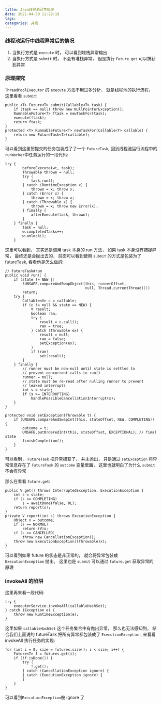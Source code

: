 ```yaml
---
title: Java线程池异常处理
date: 2021-04-30 11:29:19
tags:
categories: 并发
---
```


### 线程池运行中线程异常后的情况

1. 当执行方式是 `execute` 时， 可以看到堆栈异常输出
2. 当执行方式是 `submit` 时， 不会有堆栈异常， 但是执行 `Future.get` 可以捕获到异常


### 原理探究

`ThreadPoolExecutor` 的 `execute` 方法不用过多分析， 就是线程池的执行流程， 这里看看 `submit`:
```
public <T> Future<T> submit(Callable<T> task) {
    if (task == null) throw new NullPointerException();
    RunnableFuture<T> ftask = newTaskFor(task);
    execute(ftask);
    return ftask;
}
protected <T> RunnableFuture<T> newTaskFor(Callable<T> callable) {
    return new FutureTask<T>(callable);
}
```
可以看到这里把提交的任务包装成了了一个 `FutureTask`, 回到线程池运行流程中的 `runWorker`中任务运行的一段代码:
``` 
try {
        beforeExecute(wt, task);
        Throwable thrown = null;
        try {
            task.run();
        } catch (RuntimeException x) {
            thrown = x; throw x;
        } catch (Error x) {
            thrown = x; throw x;
        } catch (Throwable x) {
            thrown = x; throw new Error(x);
        } finally {
            afterExecute(task, thrown);
        }
    } finally {
        task = null;
        w.completedTasks++;
        w.unlock();
    }
```
这里可以看到， 其实还是调用 task 本身的 run 方法， 如果 task 本身没有捕捉异常， 最终还是会抛出去的， 前面可以看到使用 `submit` 的方式是包装为了 futureTask, 看看他是怎么做的:
```
// FutureTask#run 
public void run() {
    if (state != NEW ||
        !UNSAFE.compareAndSwapObject(this, runnerOffset,
                                     null, Thread.currentThread()))
        return;
    try {
        Callable<V> c = callable;
        if (c != null && state == NEW) {
            V result;
            boolean ran;
            try {
                result = c.call();
                ran = true;
            } catch (Throwable ex) {
                result = null;
                ran = false;
                setException(ex);
            }
            if (ran)
                set(result);
        }
    } finally {
        // runner must be non-null until state is settled to
        // prevent concurrent calls to run()
        runner = null;
        // state must be re-read after nulling runner to prevent
        // leaked interrupts
        int s = state;
        if (s >= INTERRUPTING)
            handlePossibleCancellationInterrupt(s);
    }
}

protected void setException(Throwable t) {
    if (UNSAFE.compareAndSwapInt(this, stateOffset, NEW, COMPLETING)) {
        outcome = t;
        UNSAFE.putOrderedInt(this, stateOffset, EXCEPTIONAL); // final state
        finishCompletion();
    }
}
```
可以看到， `FutureTask` 把异常捕获了， 并未抛出， 只是通过 `setException` 将异常信息存在了 `FutureTask` 的 `outcome` 变量里面， 这里也就明白了为什么  `submit` 不会有异常

那么在看看 `future.get`:
``` 
public V get() throws InterruptedException, ExecutionException {
    int s = state;
    if (s <= COMPLETING)
        s = awaitDone(false, 0L);
    return report(s);
}
private V report(int s) throws ExecutionException {
    Object x = outcome;
    if (s == NORMAL)
        return (V)x;
    if (s >= CANCELLED)
        throw new CancellationException();
    throw new ExecutionException((Throwable)x);
}
```
可以看到如果 future 的状态是非正常的， 就会将异常包装成 `ExecutionException` 抛出， 这里也是 `submit` 可以通过 `future.get` 获取异常的原理

### invokeAll 的陷阱

这里再来看一段代码:
``` 
try {
    executorService.invokeAll(callableHashSet);
} catch (Exception e) {
    throw new RuntimeException(e);
}
```

这里如果 `callableHashSet` 这个任务集合中有抛出异常， 那么也无法感知到， 结合我们上面说的 futureTask 把所有异常都包装成了 `ExecutionException`, 来看看 invokeAll 执行任务的实现:
``` 
for (int i = 0, size = futures.size(); i < size; i++) {
    Future<T> f = futures.get(i);
    if (!f.isDone()) {
        try {
            f.get();
        } catch (CancellationException ignore) {
        } catch (ExecutionException ignore) {
        }
    }
}
```
可以看到`ExecutionException`被 ignore 了

